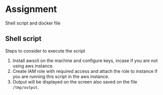 # Assignment
Shell script and docker file
## Shell script 
Steps to consider to execute the script
1. Install awscli on the machine and configure keys, incase if you are not using aws instance.
2. Create IAM role with required access and attach the role to instance if you are running this script in the aws instance.
3. Output will be displayed on the screen also saved on the file ```/tmp/output```.
